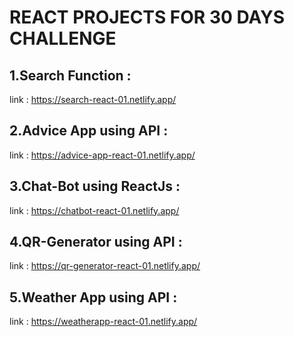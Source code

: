 # REACT PROJECTS FOR 30 DAYS CHALLENGE
## 1.Search Function :
link : https://search-react-01.netlify.app/
## 2.Advice App using API :
link : https://advice-app-react-01.netlify.app/
## 3.Chat-Bot using ReactJs :
link : https://chatbot-react-01.netlify.app/
## 4.QR-Generator using API :
link : https://qr-generator-react-01.netlify.app/
## 5.Weather App using API :
link : https://weatherapp-react-01.netlify.app/
